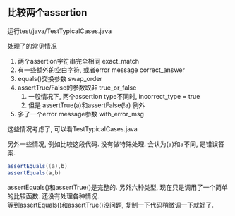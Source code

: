 ## 比较两个assertion

运行test/java/TestTypicalCases.java

处理了的常见情况
1. 两个assertion字符串完全相同 exact_match
2. 有一些额外的空白字符, 或者error message correct_answer
3. equals()交换参数  swap_order
4. assertTrue/False的参数取非 true_or_false
   1. 一般情况下, 两个assertion type不同时, incorrect_type = true
   2. 但是 assertTrue(a)和assertFalse(!a) 例外
5. 多了一个error message参数 with_error_msg


这些情况考虑了, 可以看TestTypicalCases.java

另外一些情况, 例如比较这段代码. 没有做特殊处理. 会认为(a)和a不同, 是错误答案. 
```java
assertEquals((a),b) 
assertEquals(a,b)
```

assertEquals()和assertTrue()是完整的. 另外六种类型, 现在只是调用了一个简单的比较函数. 还没有处理各种情况.   
等到assertEquals()和assertTrue()没问题, 复制一下代码稍微调一下就好了. 